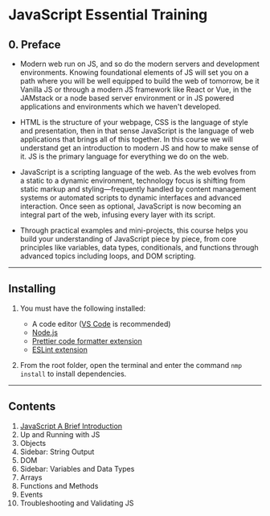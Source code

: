 # JavaScript Essential Training

## 0. Preface

- Modern web run on JS, and so do the modern servers and development environments. Knowing foundational elements of JS will set you on a path where you will be well equipped to build the web of tomorrow, be it Vanilla JS or through a modern JS framework like React or Vue, in the JAMstack or a node based server environment or in JS powered applications and environments which we haven't developed.

- HTML is the structure of your webpage, CSS is the language of style and presentation, then in that sense JavaScript is the language of web applications that brings all of this together. In this course we will understand get an introduction to modern JS and how to make sense of it. JS is the primary language for everything we do on the web.

- JavaScript is a scripting language of the web. As the web evolves from a static to a dynamic environment, technology focus is shifting from static markup and styling—frequently handled by content management systems or automated scripts to dynamic interfaces and advanced interaction. Once seen as optional, JavaScript is now becoming an integral part of the web, infusing every layer with its script.

- Through practical examples and mini-projects, this course helps you build your understanding of JavaScript piece by piece, from core principles like variables, data types, conditionals, and functions through advanced topics including loops, and DOM scripting.

---

## Installing

1. You must have the following installed:

   - A code editor ([VS Code](https://code.visualstudio.com/) is recommended)
   - [Node.js](https://nodejs.org/en/)
   - [Prettier code formatter extension](https://marketplace.visualstudio.com/items?itemName=esbenp.prettier-vscode)
   - [ESLint extension](https://marketplace.visualstudio.com/items?itemName=dbaeumer.vscode-eslint)

2. From the root folder, open the terminal and enter the command `nmp install` to install dependencies.

---
## Contents

1. [JavaScript A Brief Introduction](01_JS_A_Brief_Introduction)
2. Up and Running with JS
3. Objects
4. Sidebar: String Output
5. DOM
6. Sidebar: Variables and Data Types
7. Arrays
8. Functions and Methods
9. Events
10. Troubleshooting and Validating JS